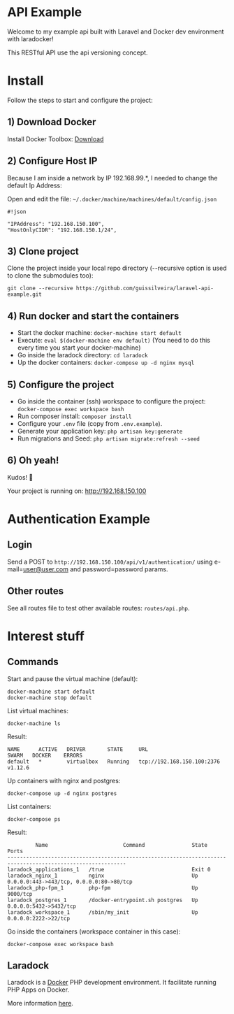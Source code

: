 # API Example

Welcome to my example api built with Laravel and Docker dev environment with laradocker!

This RESTful API use the api versioning concept.

# Install

Follow the steps to start and configure the project:

## 1) Download Docker

Install Docker Toolbox: [Download](https://www.docker.com/products/docker-toolbox)

## 2) Configure Host IP

Because I am inside a network by IP 192.168.99.*, I needed to change the default Ip Address:

Open and edit the file: ```~/.docker/machine/machines/default/config.json```

```
#!json

"IPAddress": "192.168.150.100",
"HostOnlyCIDR": "192.168.150.1/24",
```

## 3) Clone project

Clone the project inside your local repo directory (--recursive option is used to clone the submodules too):

```
git clone --recursive https://github.com/guissilveira/laravel-api-example.git
```

## 4) Run docker and start the containers

- Start the docker machine: ```docker-machine start default```
- Execute: ```eval $(docker-machine env default)``` (You need to do this every time you start your docker-machine)
- Go inside the laradock directory: ```cd laradock```
- Up the docker containers: ```docker-compose up -d nginx mysql```

## 5) Configure the project

- Go inside the container (ssh) workspace to configure the project: ```docker-compose exec workspace bash```
- Run composer install: ```composer install```
- Configure your ```.env``` file (copy from ```.env.example```).
- Generate your application key: ```php artisan key:generate```
- Run migrations and Seed: ```php artisan migrate:refresh --seed```

## 6) Oh yeah!

Kudos! :clap:

Your project is running on: http://192.168.150.100

# Authentication Example

## Login

Send a POST to ```http://192.168.150.100/api/v1/authentication/``` using e-mail=user@user.com and password=password params.

## Other routes

See all routes file to test other available routes: ```routes/api.php```.

# Interest stuff

## Commands

Start and pause the virtual machine (default):

```
docker-machine start default
docker-machine stop default
```

List virtual machines:

```
docker-machine ls
```

Result:

```
NAME      ACTIVE   DRIVER       STATE     URL                          SWARM   DOCKER    ERRORS
default   *        virtualbox   Running   tcp://192.168.150.100:2376           v1.12.6
```

Up containers with nginx and postgres:

```
docker-compose up -d nginx postgres
```

List containers:

```
docker-compose ps
```

Result:
```
         Name                        Command               State                     Ports
------------------------------------------------------------------------------------------------------------
laradock_applications_1   /true                            Exit 0
laradock_nginx_1          nginx                            Up       0.0.0.0:443->443/tcp, 0.0.0.0:80->80/tcp
laradock_php-fpm_1        php-fpm                          Up       9000/tcp
laradock_postgres_1       /docker-entrypoint.sh postgres   Up       0.0.0.0:5432->5432/tcp
laradock_workspace_1      /sbin/my_init                    Up       0.0.0.0:2222->22/tcp
```

Go inside the containers (workspace container in this case):

```
docker-compose exec workspace bash
```

## Laradock

Laradock is a [Docker](https://www.docker.com/) PHP development environment. It facilitate running PHP Apps on Docker.

More information [here](https://github.com/laradock/laradock).